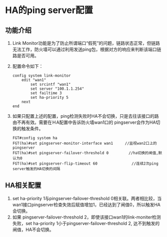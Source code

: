 # HA的ping server配置

## 功能介绍

1. Link Monitor功能是为了防止所谓端口“假死”的问题，链路状态正常，但链路无法工作，防火墙可以通过利用发送ping包，根据对方的响应来判断该端口链路是否可用。

2. 配置命令如下：

   ```
   config system link-monitor
       edit "wan1"
           set srcintf "wan1"
           set server "100.1.1.254"
           set failtime 3
           set ha-priority 5
       next
   end
   ```

3. 如果只配置上述的配置，ping检测失败时HA不会切换，只是去往该接口的路由不再有效。需要在ＨA配置中告诉防火墙wan1口的 pingserver会作为HA切换的触发条件。

   ```
   FGT#config system ha
   FGT(ha)#set pingserver-monitor-interface wan1　 　 //监视wan2口上的pingserver
   FGT(ha)#set pingserver-failover-threshold 0　 　  　 //ha切换的闸值,默认为0
   FGT(ha)#set pingserver-flip-timeout 60        　    　//连续2次ping server触发的HA切换的间隔
   ```

## HA相关配置

1. set ha-priority 1与pingserver-failover-threshold 0相关联。两者相比较，当wan1接口pingserver检查失效后赋值增加1，已经达到了闸值0，所以触发HA会切换。
2. 如果 pingserver-failover-threshold 2，即使该接口wan1的link-moniter检测失败，set ha-priority 1小于pingserver-failover-threshold 2, 达不到触发的闸值，HA不会切换。
